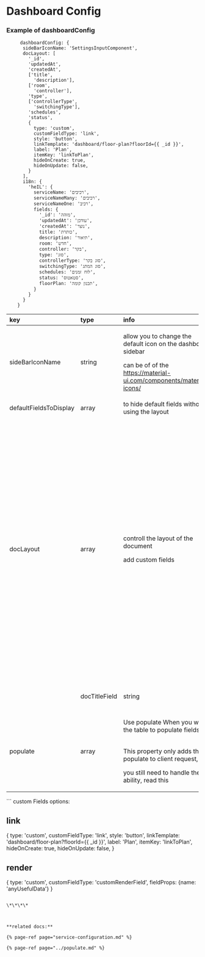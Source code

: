 # Dashboard Config

### Example of dashboardConfig

```text
     dashboardConfig: {
      sideBarIconName: 'SettingsInputComponent',
      docLayout: [
        '_id',
        'updatedAt',
        'createdAt',
        ['title',
          'description'],
        ['room',
          'controller'],
        'type',
        ['controllerType',
          'switchingType'],
        'schedules',
        'status',
        {
          type: 'custom',
          customFieldType: 'link',
          style: 'button',
          linkTemplate: 'dashboard/floor-plan?floorId={{ _id }}',
          label: 'Plan',
          itemKey: 'linkToPlan',
          hideOnCreate: true,
          hideOnUpdate: false,
        }
      ],
      i18n: {
        'heIL': {
          serviceName: 'רכיבים',
          serviceNameMany: 'רכיבים',
          serviceNameOne: 'רכיב',
          fields: {
            '_id': 'מזהה',
            'updatedAt': 'עודכן',
            'createdAt': 'נוצר',
            title: 'כותרת',
            description: 'תיאור',
            room: 'חדש',
            controller: 'בקר',
            type: 'סוג',
            controllerType: 'סוג בקר',
            switchingType: 'סוג המתג',
            schedules: 'לוח זמנים',
            status: 'סטאטוס',
            floorPlan: 'תכנון קומה',
          }
        }
      }
    }
```

<table>
  <thead>
    <tr>
      <th style="text-align:left">key</th>
      <th style="text-align:left">type</th>
      <th style="text-align:left">info</th>
      <th style="text-align:left">example</th>
    </tr>
  </thead>
  <tbody>
    <tr>
      <td style="text-align:left">sideBarIconName</td>
      <td style="text-align:left">string</td>
      <td style="text-align:left">
        <p>allow you to change the default icon on the dashboard sidebar</p>
        <p>can be of of the <a href="https://material-ui.com/components/material-icons/">https://material-ui.com/components/material-icons/</a>
        </p>
      </td>
      <td style="text-align:left">&apos;user&apos;</td>
    </tr>
    <tr>
      <td style="text-align:left">defaultFieldsToDisplay</td>
      <td style="text-align:left">array</td>
      <td style="text-align:left">to hide default fields without using the layout</td>
      <td style="text-align:left">[&apos;_id&apos;,&apos;createdAt&apos;,&apos;updatedAt&apos;]</td>
    </tr>
    <tr>
      <td style="text-align:left">docLayout</td>
      <td style="text-align:left">array</td>
      <td style="text-align:left">
        <p>controll the layout of the document</p>
        <p></p>
        <p>add custom fields</p>
      </td>
      <td style="text-align:left">
        <p><code>[</code>
        </p>
        <p><code>        [&apos;_id&apos;, &apos;updatedAt&apos;, &apos;createdAt&apos;],</code>
        </p>
        <p><code>        [&apos;title&apos;, &apos;description&apos;],</code>
        </p>
        <p><code>        &apos;building&apos;,</code>
        </p>
        <p><code>        &apos;level&apos;,</code>
        </p>
        <p><code>        &apos;numberOfRooms&apos;,</code>
        </p>
        <p><code>        {</code>
        </p>
        <p><code>          type: &apos;custom&apos;,</code>
        </p>
        <p><code>          customFieldType: &apos;link&apos;,</code>
        </p>
        <p><code>          style: &apos;button&apos;,</code>
        </p>
        <p><code>          linkTemplate: &apos;dashboard/floor-plan?floorId={{ _id }}&apos;,</code>
        </p>
        <p><code>          label: &apos;Plan&apos;,</code>
        </p>
        <p><code>          itemKey: &apos;linkToPlan&apos;,</code>
        </p>
        <p><code>          hideOnCreate: true,</code>
        </p>
        <p><code>          hideOnUpdate: false,</code>
        </p>
        <p><code>        },</code>
        </p>
        <p><code>      ]</code>
        </p>
      </td>
    </tr>
    <tr>
      <td style="text-align:left"></td>
      <td style="text-align:left">docTitleField</td>
      <td style="text-align:left">string</td>
      <td style="text-align:left">
        <p>The field to display as page title when edit a document</p>
        <p></p>
      </td>
    </tr>
    <tr>
      <td style="text-align:left">populate</td>
      <td style="text-align:left">array</td>
      <td style="text-align:left">
        <p>Use populate When you want the table to populate fields</p>
        <p>
          <br />This property only adds the populate to client request,</p>
        <p>you still need to handle the ability, read this</p>
        <p></p>
      </td>
      <td style="text-align:left"></td>
    </tr>
  </tbody>
</table>```
custom Fields options:

link
-------------------------
{
  type: 'custom',
  customFieldType: 'link',
  style: 'button',
  linkTemplate: 'dashboard/floor-plan?floorId={{ _id }}',
  label: 'Plan',
  itemKey: 'linkToPlan',
  hideOnCreate: true,
  hideOnUpdate: false,
}

render
-------------------------
{
  type: 'custom',
  customFieldType: 'customRenderField',
  fieldProps: {name: 'anyUsefulData'}
}

```

\*\*\*\*

  
  
**related docs:**

{% page-ref page="service-configuration.md" %}

{% page-ref page="../populate.md" %}

